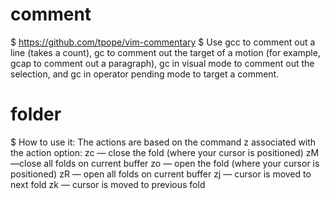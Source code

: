 # comment
  $ https://github.com/tpope/vim-commentary
  $ Use gcc to comment out a line (takes a count), 
    gc to comment out the target of a motion (for example, gcap to comment out a paragraph), 
    gc in visual mode to comment out the selection, 
    and gc in operator pending mode to target a comment. 

# folder
  $ How to use it:
        The actions are based on the command z associated with the action option:
        zc — close the fold (where your cursor is positioned)
        zM —close all folds on current buffer
        zo — open the fold (where your cursor is positioned)
        zR — open all folds on current buffer
        zj — cursor is moved to next fold
        zk — cursor is moved to previous fold  